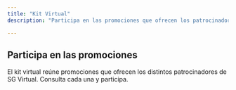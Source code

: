```yaml
---
title: "Kit Virtual"
description: "Participa en las promociones que ofrecen los patrocinadores de SG Virtual."

---
```


## Participa en las promociones

El kit virtual reúne promociones que ofrecen los distintos patrocinadores de SG Virtual. Consulta cada una y participa.